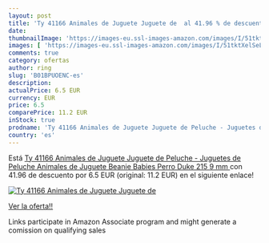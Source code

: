 ```yaml
---
layout: post
title: 'Ty 41166 Animales de Juguete Juguete de  al 41.96 % de descuento'
date: 
thumbnailImage: 'https://images-eu.ssl-images-amazon.com/images/I/51tktXelSeL._SL200_.jpg'
images: [ 'https://images-eu.ssl-images-amazon.com/images/I/51tktXelSeL._SL200_.jpg' ]
comments: true
category: ofertas
author: ring
slug: 'B01BPUOENC-es'
description:
actualPrice: 6.5 EUR
currency: EUR
price: 6.5
comparePrice: 11.2 EUR
inStock: true
prodname: 'Ty 41166 Animales de Juguete Juguete de Peluche - Juguetes de Peluche  Animales de Juguete   Beanie Babies  Perro  Duke  215 9 mm '
country: 'es'
---
```


Está [Ty 41166 Animales de Juguete Juguete de Peluche - Juguetes de Peluche  Animales de Juguete   Beanie Babies  Perro  Duke  215 9 mm ](https://www.amazon.es/dp/B01BPUOENC/?tag=tolees-21) con 41.96 de descuento por 6.5 EUR (original: 11.2 EUR) en el siguiente enlace!

[![Ty 41166 Animales de Juguete Juguete de ](https://images-eu.ssl-images-amazon.com/images/I/51tktXelSeL._SL200_.jpg)](https://www.amazon.es/dp/B01BPUOENC/?tag=tolees-21)

[Ver la oferta!!](https://www.amazon.es/dp/B01BPUOENC/?tag=tolees-21)

Links participate in Amazon Associate program and might generate a comission on qualifying sales


